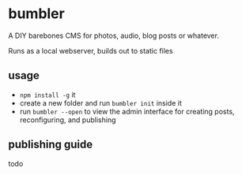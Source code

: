 # bumbler

A DIY barebones CMS for photos, audio, blog posts or whatever.

Runs as a local webserver, builds out to static files

## usage

* `npm install -g` it
* create a new folder and run `bumbler init` inside it
* run `bumbler --open` to view the admin interface for creating posts, reconfiguring, and publishing

## publishing guide

todo
